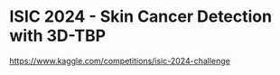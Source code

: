# ISIC 2024 - Skin Cancer Detection with 3D-TBP

https://www.kaggle.com/competitions/isic-2024-challenge